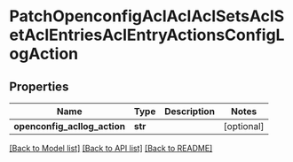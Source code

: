 # PatchOpenconfigAclAclAclSetsAclSetAclEntriesAclEntryActionsConfigLogAction

## Properties
Name | Type | Description | Notes
------------ | ------------- | ------------- | -------------
**openconfig_acllog_action** | **str** |  | [optional] 

[[Back to Model list]](../README.md#documentation-for-models) [[Back to API list]](../README.md#documentation-for-api-endpoints) [[Back to README]](../README.md)


